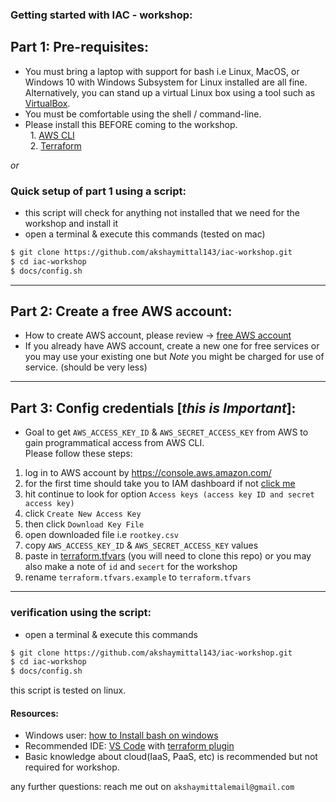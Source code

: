 ### Getting started with IAC - workshop:

Part 1: Pre-requisites:
--
* You must bring a laptop with support for bash i.e Linux, MacOS, or Windows 10 with Windows Subsystem for Linux installed are all fine. Alternatively, you can stand up a virtual Linux box using a tool such as [VirtualBox](https://www.virtualbox.org/).
* You must be comfortable using the shell / command-line.
* Please install this BEFORE coming to the workshop.  
  1. [AWS CLI](https://aws.amazon.com/cli/)  
  2. [Terraform](https://www.terraform.io/)  

*or*   

### Quick setup of part 1 using a script:
- this script will check for anything not installed that we need for the workshop and install it
- open a terminal & execute this commands (tested on mac)
```bash
$ git clone https://github.com/akshaymittal143/iac-workshop.git
$ cd iac-workshop
$ docs/config.sh
```
----

Part 2: Create a free AWS account: 
---
- How to create AWS account, please review -> [free AWS account](https://aws.amazon.com/free/)
- If you already have AWS account, create a new one for free services or you may use your existing one but *Note*
you might be charged for use of service. (should be very less)
---
Part 3: Config credentials [*this is Important*]:
---
* Goal to get `AWS_ACCESS_KEY_ID` & `AWS_SECRET_ACCESS_KEY` from AWS to gain programmatical access from AWS CLI.  
Please follow these steps: 
1. log in to AWS account by https://console.aws.amazon.com/
2. for the first time should take you to IAM dashboard if not [click me](https://console.aws.amazon.com/iam/home#/security_credentials)
3. hit continue to look for option `Access keys (access key ID and secret access key)` 
4. click `Create New Access Key`
5. then click `Download Key File`
6. open downloaded file i.e `rootkey.csv`
7. copy `AWS_ACCESS_KEY_ID` & `AWS_SECRET_ACCESS_KEY` values
8. paste in [terraform.tfvars](../challenge1/terraform.tfvars.example) (you will need to clone this repo) or you may also make a note of `id` and `secert` for the workshop
9. rename `terraform.tfvars.example` to `terraform.tfvars`
---

### verification using the script:
- open a terminal & execute this commands
```bash
$ git clone https://github.com/akshaymittal143/iac-workshop.git
$ cd iac-workshop
$ docs/config.sh
```
this script is tested on linux.
#### Resources: 
- Windows user: [how to Install bash on windows](https://itsfoss.com/install-bash-on-windows/)
- Recommended IDE: [VS Code](https://code.visualstudio.com/) with [terraform plugin](https://marketplace.visualstudio.com/items?itemName=mauve.terraform)  
- Basic knowledge about cloud(IaaS, PaaS, etc) is recommended but not required for workshop. 

any further questions: reach me out on `akshaymittalemail@gmail.com`

